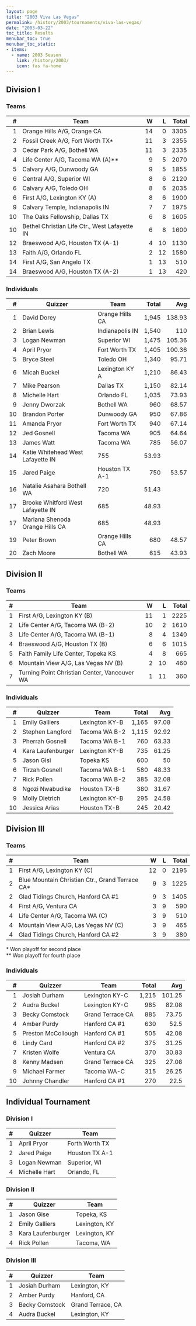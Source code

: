 ```yaml
---
layout: page
title: "2003 Viva Las Vegas"
permalink: /history/2003/tournaments/viva-las-vegas/
date: "2003-03-22"
toc_title: Results
menubar_toc: true
menubar_toc_static:
- items:
  - name: 2003 Season
    link: /history/2003/
    icon: fas fa-home
---
```


## Division I

### Teams

|    # | Team                                          |    W |    L | Total |
| ---: | --------------------------------------------- | ---: | ---: | ----: |
|    1 | Orange Hills A/G, Orange CA                   |   14 |    0 |  3305 |
|    2 | Fossil Creek A/G, Fort Worth TX*              |   11 |    3 |  2355 |
|    3 | Cedar Park A/G, Bothell WA                    |   11 |    3 |  2335 |
|    4 | Life Center A/G, Tacoma WA (A)**              |    9 |    5 |  2070 |
|    5 | Calvary A/G, Dunwoody GA                      |    9 |    5 |  1855 |
|    6 | Central A/G, Superior WI                      |    8 |    6 |  2120 |
|    6 | Calvary A/G, Toledo OH                        |    8 |    6 |  2035 |
|    6 | First A/G, Lexington KY (A)                   |    8 |    6 |  1900 |
|    9 | Calvary Temple, Indianapolis IN               |    7 |    7 |  1975 |
|   10 | The Oaks Fellowship, Dallas TX                |    6 |    8 |  1605 |
|   10 | Bethel Christian Life Ctr., West Lafayette IN |    6 |    8 |  1600 |
|   12 | Braeswood A/G, Houston TX (A-1)               |    4 |   10 |  1130 |
|   13 | Faith A/G, Orlando FL                         |    2 |   12 |  1580 |
|   14 | First A/G, San Angelo TX                      |    1 |   13 |   510 |
|   14 | Braeswood A/G, Houston TX (A-2)               |    1 |   13 |   420 |

### Individuals

|    # | Quizzer                           | Team            | Total |    Avg |
| ---: | --------------------------------- | --------------- | ----: | -----: |
|    1 | David Dorey                       | Orange Hills CA | 1,945 | 138.93 |
|    2 | Brian Lewis                       | Indianapolis IN | 1,540 |    110 |
|    3 | Logan Newman                      | Superior WI     | 1,475 | 105.36 |
|    4 | April Pryor                       | Fort Worth TX   | 1,405 | 100.36 |
|    5 | Bryce Steel                       | Toledo OH       | 1,340 |  95.71 |
|    6 | Micah Buckel                      | Lexington KY A  | 1,210 |  86.43 |
|    7 | Mike Pearson                      | Dallas TX       | 1,150 |  82.14 |
|    8 | Michelle Hart                     | Orlando FL      | 1,035 |  73.93 |
|    9 | Jenny Dworzak                     | Bothell WA      |   960 |  68.57 |
|   10 | Brandon Porter                    | Dunwoody GA     |   950 |  67.86 |
|   11 | Amanda Pryor                      | Fort Worth TX   |   940 |  67.14 |
|   12 | Jed Gosnell                       | Tacoma WA       |   905 |  64.64 |
|   13 | James Watt                        | Tacoma WA       |   785 |  56.07 |
|   14 | Katie Whitehead West Lafayette IN | 755             | 53.93 |        |
|   15 | Jared Paige                       | Houston TX A-1  |   750 |  53.57 |
|   16 | Natalie Asahara Bothell WA        | 720             | 51.43 |        |
|   17 | Brooke Whitford West Lafayette IN | 685             | 48.93 |        |
|   17 | Mariana Shenoda Orange Hills CA   | 685             | 48.93 |        |
|   19 | Peter Brown                       | Orange Hills CA |   680 |  48.57 |
|   20 | Zach Moore                        | Bothell WA      |   615 |  43.93 |

## Division II

### Teams

|    # | Team                                         |    W |    L | Total |
| ---: | -------------------------------------------- | ---: | ---: | ----: |
|    1 | First A/G, Lexington KY (B)                  |   11 |    1 |  2225 |
|    2 | Life Center A/G, Tacoma WA (B-2)             |   10 |    2 |  1610 |
|    3 | Life Center A/G, Tacoma WA (B-1)             |    8 |    4 |  1340 |
|    4 | Braeswood A/G, Houston TX (B)                |    6 |    6 |  1015 |
|    5 | Faith Family Life Center, Topeka KS          |    4 |    8 |   665 |
|    6 | Mountain View A/G, Las Vegas NV (B)          |    2 |   10 |   460 |
|    7 | Turning Point Christian Center, Vancouver WA |    1 |   11 |   360 |

### Individuals

|    # | Quizzer           | Team           | Total |   Avg |
| ---: | ----------------- | -------------- | ----: | ----: |
|    1 | Emily Galliers    | Lexington KY-B | 1,165 | 97.08 |
|    2 | Stephen Langford  | Tacoma WA B-2  | 1,115 | 92.92 |
|    3 | Pherrah Gosnell   | Tacoma WA B-1  |   760 | 63.33 |
|    4 | Kara Laufenburger | Lexington KY-B |   735 | 61.25 |
|    5 | Jason Gisi        | Topeka KS      |   600 |    50 |
|    6 | Tirzah Gosnell    | Tacoma WA B-1  |   580 | 48.33 |
|    7 | Rick Pollen       | Tacoma WA B-2  |   385 | 32.08 |
|    8 | Ngozi Nwabudike   | Houston TX-B   |   380 | 31.67 |
|    9 | Molly Dietrich    | Lexington KY-B |   295 | 24.58 |
|   10 | Jessica Arias     | Houston TX-B   |   245 | 20.42 |

## Division III

### Teams

|    # | Team                                            |    W |    L | Total |
| ---: | ----------------------------------------------- | ---: | ---: | ----: |
|    1 | First A/G, Lexington KY (C)                     |   12 |    0 |  2195 |
|    2 | Blue Mountain Christian Ctr., Grand Terrace CA* |    9 |    3 |  1225 |
|    2 | Glad Tidings Church, Hanford CA #1              |    9 |    3 |  1405 |
|    4 | First A/G, Ventura CA                           |    3 |    9 |   590 |
|    4 | Life Center A/G, Tacoma WA (C)                  |    3 |    9 |   510 |
|    4 | Mountain View A/G, Las Vegas NV (C)             |    3 |    9 |   465 |
|    4 | Glad Tidings Church, Hanford CA #2              |    3 |    9 |   380 |

\* Won playoff for second place\
\*\* Won playoff for fourth place

### Individuals

|    # | Quizzer            | Team             | Total |    Avg |
| ---: | ------------------ | ---------------- | ----: | -----: |
|    1 | Josiah Durham      | Lexington KY-C   | 1,215 | 101.25 |
|    2 | Audra Buckel       | Lexington KY-C   |   985 |  82.08 |
|    3 | Becky Comstock     | Grand Terrace CA |   885 |  73.75 |
|    4 | Amber Purdy        | Hanford CA #1    |   630 |   52.5 |
|    5 | Preston McCollough | Hanford CA #1    |   505 |  42.08 |
|    6 | Lindy Card         | Hanford CA #2    |   375 |  31.25 |
|    7 | Kristen Wolfe      | Ventura CA       |   370 |  30.83 |
|    8 | Kenny Madsen       | Grand Terrace CA |   325 |  27.08 |
|    9 | Michael Farmer     | Tacoma WA-C      |   315 |  26.25 |
|   10 | Johnny Chandler    | Hanford CA #1    |   270 |   22.5 |

## Individual Tournament

### Division I

|    # | Quizzer       | Team           |
| ---: | ------------- | -------------- |
|    1 | April Pryor   | Forth Worth TX |
|    2 | Jared Paige   | Houston TX A-1 |
|    3 | Logan Newman  | Superior, WI   |
|    4 | Michelle Hart | Orlando, FL    |

### Division II

|    # | Quizzer           | Team          |
| ---: | ----------------- | ------------- |
|    1 | Jason Gise        | Topeka, KS    |
|    2 | Emily Galliers    | Lexington, KY |
|    3 | Kara Laufenburger | Lexington, KY |
|    4 | Rick Pollen       | Tacoma, WA    |

### Division III

|    # | Quizzer        | Team              |
| ---: | -------------- | ----------------- |
|    1 | Josiah Durham  | Lexington, KY     |
|    2 | Amber Purdy    | Hanford, CA       |
|    3 | Becky Comstock | Grand Terrace, CA |
|    4 | Audra Buckel   | Lexington, KY     |

